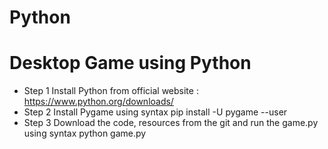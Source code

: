 # Python

# Desktop Game using Python
  * Step 1
    Install Python from official website : https://www.python.org/downloads/
  * Step 2
    Install Pygame using syntax
      pip install -U pygame --user
  * Step 3
    Download the code, resources from the git and run the game.py using syntax
      python game.py
